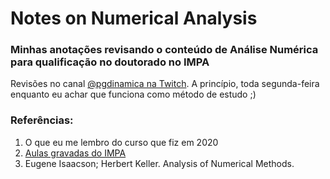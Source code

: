 # Notes on Numerical Analysis
### Minhas anotações revisando o conteúdo de Análise Numérica para qualificação no doutorado no IMPA

Revisões no canal [@pgdinamica na Twitch](https://www.twitch.tv/pgdinamica). A princípio, toda segunda-feira enquanto eu achar que funciona como método de estudo ;)

### Referências:
1. O que eu me lembro do curso que fiz em 2020
2. [Aulas gravadas do IMPA](https://www.youtube.com/watch?v=-j5xjGjEpO0&list=PLo4jXE-LdDTQzrMfdOqRc_zZ9biromscy)
3. Eugene Isaacson; Herbert Keller. Analysis of Numerical Methods.
